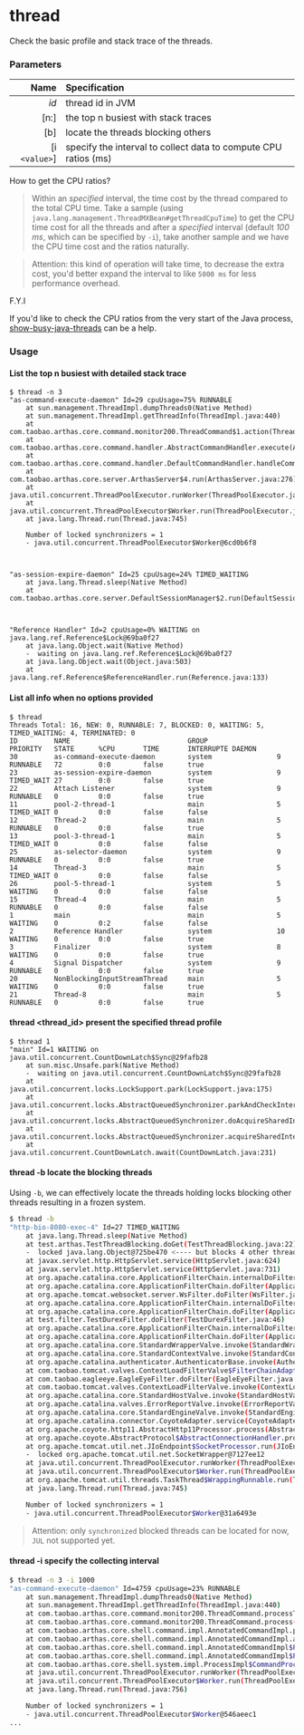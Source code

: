 thread
======

Check the basic profile and stack trace of the threads.

### Parameters

|Name|Specification|
|---:|:---|
|*id*|thread id in JVM|
|[n:]|the top n busiest with stack traces|
|[b]|locate the threads blocking others|
|[i `<value>`]|specify the interval to collect data to compute CPU ratios (ms)|

How to get the CPU ratios?

> Within an *specified* interval, the time cost by the thread compared to the total CPU time. 
> Take a sample (using `java.lang.management.ThreadMXBean#getThreadCpuTime`) to get the CPU time cost for all the threads and after a *specified* interval (default *100 ms*, which can be specified by `-i`), take another sample and we have the CPU time cost and the ratios naturally. 

> Attention: this kind of operation will take time, to decrease the extra cost, you'd better expand the interval to like `5000 ms` for less performance overhead. 

F.Y.I

If you'd like to check the CPU ratios from the very start of the Java process, [show-busy-java-threads](https://github.com/oldratlee/useful-scripts/blob/master/docs/java.md#-show-busy-java-threads) can be a help. 

### Usage

#### List the top n busiest with detailed stack trace

```shell
$ thread -n 3
"as-command-execute-daemon" Id=29 cpuUsage=75% RUNNABLE
    at sun.management.ThreadImpl.dumpThreads0(Native Method)
    at sun.management.ThreadImpl.getThreadInfo(ThreadImpl.java:440)
    at com.taobao.arthas.core.command.monitor200.ThreadCommand$1.action(ThreadCommand.java:58)
    at com.taobao.arthas.core.command.handler.AbstractCommandHandler.execute(AbstractCommandHandler.java:238)
    at com.taobao.arthas.core.command.handler.DefaultCommandHandler.handleCommand(DefaultCommandHandler.java:67)
    at com.taobao.arthas.core.server.ArthasServer$4.run(ArthasServer.java:276)
    at java.util.concurrent.ThreadPoolExecutor.runWorker(ThreadPoolExecutor.java:1145)
    at java.util.concurrent.ThreadPoolExecutor$Worker.run(ThreadPoolExecutor.java:615)
    at java.lang.Thread.run(Thread.java:745)

    Number of locked synchronizers = 1
    - java.util.concurrent.ThreadPoolExecutor$Worker@6cd0b6f8



"as-session-expire-daemon" Id=25 cpuUsage=24% TIMED_WAITING
    at java.lang.Thread.sleep(Native Method)
    at com.taobao.arthas.core.server.DefaultSessionManager$2.run(DefaultSessionManager.java:85)



"Reference Handler" Id=2 cpuUsage=0% WAITING on java.lang.ref.Reference$Lock@69ba0f27
    at java.lang.Object.wait(Native Method)
    -  waiting on java.lang.ref.Reference$Lock@69ba0f27
    at java.lang.Object.wait(Object.java:503)
    at java.lang.ref.Reference$ReferenceHandler.run(Reference.java:133)
```

#### List all info when no options provided

```shell
$ thread
Threads Total: 16, NEW: 0, RUNNABLE: 7, BLOCKED: 0, WAITING: 5, TIMED_WAITING: 4, TERMINATED: 0
ID         NAME                             GROUP                 PRIORITY   STATE      %CPU       TIME       INTERRUPTE DAEMON
30         as-command-execute-daemon        system                9          RUNNABLE   72         0:0        false      true
23         as-session-expire-daemon         system                9          TIMED_WAIT 27         0:0        false      true
22         Attach Listener                  system                9          RUNNABLE   0          0:0        false      true
11         pool-2-thread-1                  main                  5          TIMED_WAIT 0          0:0        false      false
12         Thread-2                         main                  5          RUNNABLE   0          0:0        false      true
13         pool-3-thread-1                  main                  5          TIMED_WAIT 0          0:0        false      false
25         as-selector-daemon               system                9          RUNNABLE   0          0:0        false      true
14         Thread-3                         main                  5          TIMED_WAIT 0          0:0        false      false
26         pool-5-thread-1                  system                5          WAITING    0          0:0        false      false
15         Thread-4                         main                  5          RUNNABLE   0          0:0        false      false
1          main                             main                  5          WAITING    0          0:2        false      false
2          Reference Handler                system                10         WAITING    0          0:0        false      true
3          Finalizer                        system                8          WAITING    0          0:0        false      true
4          Signal Dispatcher                system                9          RUNNABLE   0          0:0        false      true
20         NonBlockingInputStreamThread     main                  5          WAITING    0          0:0        false      true
21         Thread-8                         main                  5          RUNNABLE   0          0:0        false      true
```

#### thread <thread_id> present the specified thread profile

```shell
$ thread 1
"main" Id=1 WAITING on java.util.concurrent.CountDownLatch$Sync@29fafb28
    at sun.misc.Unsafe.park(Native Method)
    -  waiting on java.util.concurrent.CountDownLatch$Sync@29fafb28
    at java.util.concurrent.locks.LockSupport.park(LockSupport.java:175)
    at java.util.concurrent.locks.AbstractQueuedSynchronizer.parkAndCheckInterrupt(AbstractQueuedSynchronizer.java:836)
    at java.util.concurrent.locks.AbstractQueuedSynchronizer.doAcquireSharedInterruptibly(AbstractQueuedSynchronizer.java:997)
    at java.util.concurrent.locks.AbstractQueuedSynchronizer.acquireSharedInterruptibly(AbstractQueuedSynchronizer.java:1304)
    at java.util.concurrent.CountDownLatch.await(CountDownLatch.java:231)
```

#### thread -b locate the blocking threads

Using `-b`, we can effectively locate the threads holding locks blocking other threads resulting in a frozen system. 

```bash
$ thread -b
"http-bio-8080-exec-4" Id=27 TIMED_WAITING
    at java.lang.Thread.sleep(Native Method)
    at test.arthas.TestThreadBlocking.doGet(TestThreadBlocking.java:22)
    -  locked java.lang.Object@725be470 <---- but blocks 4 other threads!
    at javax.servlet.http.HttpServlet.service(HttpServlet.java:624)
    at javax.servlet.http.HttpServlet.service(HttpServlet.java:731)
    at org.apache.catalina.core.ApplicationFilterChain.internalDoFilter(ApplicationFilterChain.java:303)
    at org.apache.catalina.core.ApplicationFilterChain.doFilter(ApplicationFilterChain.java:208)
    at org.apache.tomcat.websocket.server.WsFilter.doFilter(WsFilter.java:52)
    at org.apache.catalina.core.ApplicationFilterChain.internalDoFilter(ApplicationFilterChain.java:241)
    at org.apache.catalina.core.ApplicationFilterChain.doFilter(ApplicationFilterChain.java:208)
    at test.filter.TestDurexFilter.doFilter(TestDurexFilter.java:46)
    at org.apache.catalina.core.ApplicationFilterChain.internalDoFilter(ApplicationFilterChain.java:241)
    at org.apache.catalina.core.ApplicationFilterChain.doFilter(ApplicationFilterChain.java:208)
    at org.apache.catalina.core.StandardWrapperValve.invoke(StandardWrapperValve.java:220)
    at org.apache.catalina.core.StandardContextValve.invoke(StandardContextValve.java:122)
    at org.apache.catalina.authenticator.AuthenticatorBase.invoke(AuthenticatorBase.java:505)
    at com.taobao.tomcat.valves.ContextLoadFilterValve$FilterChainAdapter.doFilter(ContextLoadFilterValve.java:191)
    at com.taobao.eagleeye.EagleEyeFilter.doFilter(EagleEyeFilter.java:81)
    at com.taobao.tomcat.valves.ContextLoadFilterValve.invoke(ContextLoadFilterValve.java:150)
    at org.apache.catalina.core.StandardHostValve.invoke(StandardHostValve.java:170)
    at org.apache.catalina.valves.ErrorReportValve.invoke(ErrorReportValve.java:103)
    at org.apache.catalina.core.StandardEngineValve.invoke(StandardEngineValve.java:116)
    at org.apache.catalina.connector.CoyoteAdapter.service(CoyoteAdapter.java:429)
    at org.apache.coyote.http11.AbstractHttp11Processor.process(AbstractHttp11Processor.java:1085)
    at org.apache.coyote.AbstractProtocol$AbstractConnectionHandler.process(AbstractProtocol.java:625)
    at org.apache.tomcat.util.net.JIoEndpoint$SocketProcessor.run(JIoEndpoint.java:318)
    -  locked org.apache.tomcat.util.net.SocketWrapper@7127ee12
    at java.util.concurrent.ThreadPoolExecutor.runWorker(ThreadPoolExecutor.java:1142)
    at java.util.concurrent.ThreadPoolExecutor$Worker.run(ThreadPoolExecutor.java:617)
    at org.apache.tomcat.util.threads.TaskThread$WrappingRunnable.run(TaskThread.java:61)
    at java.lang.Thread.run(Thread.java:745)

    Number of locked synchronizers = 1
    - java.util.concurrent.ThreadPoolExecutor$Worker@31a6493e
```

> Attention: only `synchronized` blocked threads can be located for now, `JUL` not supported yet.


#### thread -i specify the collecting interval

```bash
$ thread -n 3 -i 1000
"as-command-execute-daemon" Id=4759 cpuUsage=23% RUNNABLE
    at sun.management.ThreadImpl.dumpThreads0(Native Method)
    at sun.management.ThreadImpl.getThreadInfo(ThreadImpl.java:440)
    at com.taobao.arthas.core.command.monitor200.ThreadCommand.processTopBusyThreads(ThreadCommand.java:133)
    at com.taobao.arthas.core.command.monitor200.ThreadCommand.process(ThreadCommand.java:79)
    at com.taobao.arthas.core.shell.command.impl.AnnotatedCommandImpl.process(AnnotatedCommandImpl.java:96)
    at com.taobao.arthas.core.shell.command.impl.AnnotatedCommandImpl.access$100(AnnotatedCommandImpl.java:27)
    at com.taobao.arthas.core.shell.command.impl.AnnotatedCommandImpl$ProcessHandler.handle(AnnotatedCommandImpl.java:125)
    at com.taobao.arthas.core.shell.command.impl.AnnotatedCommandImpl$ProcessHandler.handle(AnnotatedCommandImpl.java:122)
    at com.taobao.arthas.core.shell.system.impl.ProcessImpl$CommandProcessTask.run(ProcessImpl.java:332)
    at java.util.concurrent.ThreadPoolExecutor.runWorker(ThreadPoolExecutor.java:1142)
    at java.util.concurrent.ThreadPoolExecutor$Worker.run(ThreadPoolExecutor.java:617)
    at java.lang.Thread.run(Thread.java:756)

    Number of locked synchronizers = 1
    - java.util.concurrent.ThreadPoolExecutor$Worker@546aeec1
...
```
